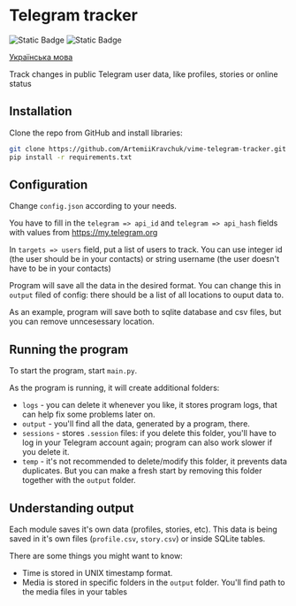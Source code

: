 # Telegram tracker
![Static Badge](https://img.shields.io/badge/version-2-blue)
![Static Badge](https://img.shields.io/badge/python-3.10-orange)

[Українська мова](https://github.com/ArtemiiKravchuk/vime-telegram-tracker/blob/main/README.ua.md)

Track changes in public Telegram user data, like profiles, stories or online status

## Installation

Clone the repo from GitHub and install libraries:

``` bash
git clone https://github.com/ArtemiiKravchuk/vime-telegram-tracker.git
pip install -r requirements.txt
```

## Configuration

Change `config.json` according to your needs.

You have to fill in the `telegram => api_id` and `telegram => api_hash` fields with values from https://my.telegram.org

In `targets => users` field, put a list of users to track. You can use integer id (the user should be in your contacts) or string username (the user doesn't have to be in your contacts)

Program will save all the data in the desired format. You can change this in `output` filed of config: there should be a list of all locations to ouput data to.

As an example, program will save both to sqlite database and csv files, but you can remove unncesessary location.

## Running the program

To start the program, start `main.py`.

As the program is running, it will create additional folders:
- `logs` - you can delete it whenever you like, it stores program logs, that can help fix some problems later on.
- `output` - you'll find all the data, generated by a program, there.
- `sessions` - stores `.session` files: if you delete this folder, you'll have to log in your Telegram account again; program can also work slower if you delete it.
- `temp` - it's not recommended to delete/modify this folder, it prevents data duplicates. But you can make a fresh start by removing this folder together with the `output` folder.

## Understanding output

Each module saves it's own data (profiles, stories, etc). This data is being saved in it's own files (`profile.csv`, `story.csv`) or inside SQLite tables.

There are some things you might want to know:
- Time is stored in UNIX timestamp format.
- Media is stored in specific folders in the `output` folder. You'll find path to the media files in your tables
